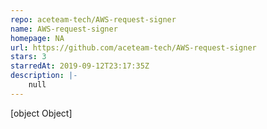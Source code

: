 ```yaml
---
repo: aceteam-tech/AWS-request-signer
name: AWS-request-signer
homepage: NA
url: https://github.com/aceteam-tech/AWS-request-signer
stars: 3
starredAt: 2019-09-12T23:17:35Z
description: |-
    null
---
```


[object Object]
